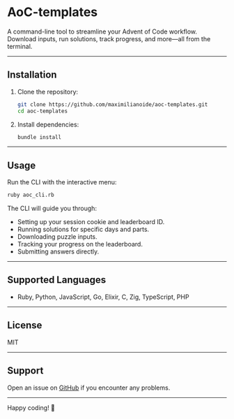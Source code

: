 # AoC-templates

A command-line tool to streamline your Advent of Code workflow. Download inputs, run solutions, track progress, and more—all from the terminal.

---

## Installation

1. Clone the repository:
   ```bash
   git clone https://github.com/maximilianoide/aoc-templates.git
   cd aoc-templates

2. Install dependencies:
   ```bash
   bundle install
   ```

---

## Usage

Run the CLI with the interactive menu:
```bash
ruby aoc_cli.rb
```

The CLI will guide you through:
- Setting up your session cookie and leaderboard ID.
- Running solutions for specific days and parts.
- Downloading puzzle inputs.
- Tracking your progress on the leaderboard.
- Submitting answers directly.

---

## Supported Languages
- Ruby, Python, JavaScript, Go, Elixir, C, Zig, TypeScript, PHP

---

## License
MIT

---

## Support
Open an issue on [GitHub](https://github.com/yourusername/advent-of-code-cli/issues) if you encounter any problems.

---

Happy coding! 🎄


